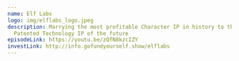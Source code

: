 ```yaml
---
name: Elf Labs
logo: img/elflabs_logo.jpeg
description: Marrying the most profitable Character IP in history to the
  Patented Technology IP of the future
episodeLink: https://youtu.be/zQfN8kzcIZY
investLink: http://info.gofundyourself.show/elflabs
---
```

